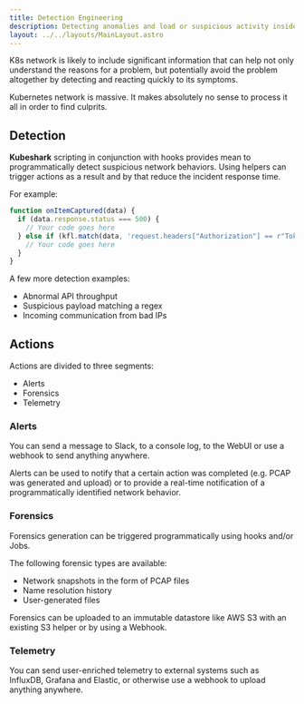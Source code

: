 ```yaml
---
title: Detection Engineering
description: Detecting anomalies and load or suspicious activity inside the Kubernetes network.
layout: ../../layouts/MainLayout.astro
---
```


K8s network is likely to include significant information that can help not only understand the reasons for a problem, but potentially avoid the problem altogether by detecting and reacting quickly to its symptoms.

Kubernetes network is massive. It makes absolutely no sense to process it all in order to find culprits.

## Detection

**Kubeshark** scripting in conjunction with hooks provides mean to programmatically detect suspicious network behaviors. Using helpers can trigger actions as a result and by that reduce the incident response time.

For example:
```js
function onItemCaptured(data) {
  if (data.response.status === 500) {
    // Your code goes here
  } else if (kfl.match(data, 'request.headers["Authorization"] == r"Token.*" and src.ip != "192.168.49.2"')) {
    // Your code goes here
  }
}
```
A few more detection examples:
- Abnormal API throughput
- Suspicious payload matching a regex
- Incoming communication from bad IPs

## Actions

Actions are divided to three segments:
- Alerts
- Forensics
- Telemetry

### Alerts

You can send a message to Slack, to a console log, to the WebUI or use a webhook to send anything anywhere.

Alerts can be used to notify that a certain action was completed (e.g. PCAP was generated and upload) or to provide a real-time notification of a programmatically identified network behavior.

### Forensics

Forensics generation can be triggered programmatically using hooks and/or Jobs.

The following forensic types are available:
- Network snapshots in the form of PCAP files
- Name resolution history
- User-generated files

Forensics can be uploaded to an immutable datastore like AWS S3 with an existing S3 helper or by using a Webhook.

### Telemetry

You can send user-enriched telemetry to external systems such as InfluxDB, Grafana and Elastic, or otherwise use a webhook to upload anything anywhere.
